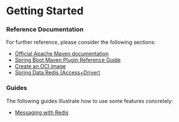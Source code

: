 # Getting Started

### Reference Documentation

For further reference, please consider the following sections:

* [Official Apache Maven documentation](https://maven.apache.org/guides/index.html)
* [Spring Boot Maven Plugin Reference Guide](https://docs.spring.io/spring-boot/docs/3.1.9/maven-plugin/reference/html/)
* [Create an OCI image](https://docs.spring.io/spring-boot/docs/3.1.9/maven-plugin/reference/html/#build-image)
* [Spring Data Redis (Access+Driver)](https://docs.spring.io/spring-boot/docs/3.1.9/reference/htmlsingle/index.html#data.nosql.redis)

### Guides

The following guides illustrate how to use some features concretely:

* [Messaging with Redis](https://spring.io/guides/gs/messaging-redis/)

